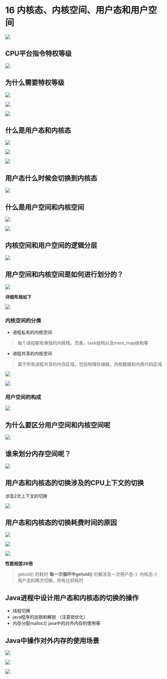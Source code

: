 
# 16 内核态、内核空间、用户态和用户空间

![](https://oscimg.oschina.net/oscnet/up-5d3fa5bc37f959d84460ed99ccf63b23542.png)  

## CPU平台指令特权等级

![](https://oscimg.oschina.net/oscnet/up-9e87aead0d67618bbf0720b20e491b1fcab.png)  

## 为什么需要特权等级

![](https://oscimg.oschina.net/oscnet/up-dd6a9b7c193b68223b2f3a97d7e80f30d4c.png)


![](https://oscimg.oschina.net/oscnet/up-8fcbd13f991750ae45376254f3ec6024be0.png)


![](https://oscimg.oschina.net/oscnet/up-2931808f8198a8801228f3fc1073887e68f.png)

 
## 什么是用户态和内核态

![](https://oscimg.oschina.net/oscnet/up-8fdfde2da35c501ac14d89e03bdcfc1bc18.png)


![](https://oscimg.oschina.net/oscnet/up-61b0c77c343c3ae2a490198c85f101033c2.png)


![](https://oscimg.oschina.net/oscnet/up-c007a2d016fe58d7d8809852a2c391ccb28.png)

## 用户态什么时候会切换到内核态

![](https://oscimg.oschina.net/oscnet/up-95c600ba2445db554d09070b771aff72be6.png) 


## 什么是用户空间和内核空间
![](https://oscimg.oschina.net/oscnet/up-6a8248202ad19cb662c3c8dceee0a8b431b.png)

![](https://oscimg.oschina.net/oscnet/up-3be3b2a2f9defd76a8c2419bb8b7dd3c980.png)


## 内核空间和用户空间的逻辑分层

![](https://oscimg.oschina.net/oscnet/up-494b635f554b5d6b4130ce87706a00d5ce2.png)

## 用户空间和内核空间是如何进行划分的？

![](https://oscimg.oschina.net/oscnet/up-ac72221fe27fbacdf61398e161711041ce2.png)

 

**详细布局如下**

![](https://oscimg.oschina.net/oscnet/up-a251302deba8004a7f3952b2cbc2285a6ae.png)

### 内核空间的分类

- 进程私有的内核空间
> 每个进程都有单独的内核栈，页表，task结构以及mem_map结构等
- 进程共享的内核空间
> 属于所有进程共享的内存区域，包括物理存储器，内核数据和内核代码区域


![](https://oscimg.oschina.net/oscnet/up-bea7421e7cdad9f1ef82c96a80f657cad9e.png)  


![](https://oscimg.oschina.net/oscnet/up-32fdefd940d5b0ff3282ed1147d58217cc6.png)


### 用户空间的构成
![](https://oscimg.oschina.net/oscnet/up-5f3fb9671b49496ff4b1cdb63c7a13408c3.png)  



## 为什么要区分用户空间和内核空间呢
 
![](https://oscimg.oschina.net/oscnet/up-7972f39f78aa204bc97174fb35436cdfdad.png)   

 ## 谁来划分内存空间呢？
![](https://oscimg.oschina.net/oscnet/up-9c6e9412610ab683f8f6a3ffc79819cd569.png)  


## 用户态和内核态的切换涉及的CPU上下文的切换 

涉及2次上下文的切换  

![](https://oscimg.oschina.net/oscnet/up-167604cbed56c98a7547f7c1e075f7ec407.png) 


## 用户态和内核态的切换耗费时间的原因

![](https://oscimg.oschina.net/oscnet/up-943f3a92faa749efeafef9af40573262686.png)  



![](https://oscimg.oschina.net/oscnet/up-0195e1081de225615128ba9da32623bb8c2.png)

![](https://oscimg.oschina.net/oscnet/up-f9efcc71b67071804ed8fdc526bd890e583.png)

**性能相差26倍**

> getuid() 的耗时
> **每一次循环中getuid()** 的都涉及一次用户态-》内核态-》用户态的两次切换，所有比较耗时


## Java进程中设计用户态和内核态的切换的操作

- 线程切换
- java程序的加锁和解锁 （注意锁优化）
- 内存分配malloc() java中的对外内存的使用等




## Java中操作对外内存的使用场景

![](https://oscimg.oschina.net/oscnet/up-c752d5d4fc0b46237e55696f2a33d3f86e6.png)

![](https://oscimg.oschina.net/oscnet/up-67029e9e17bac18ee6fbdee8b34c1e10780.png)

![](https://oscimg.oschina.net/oscnet/up-391dfd9e5ec67e0ba0a58775443e35c5769.png)  


